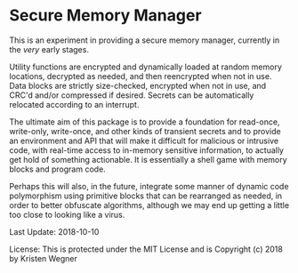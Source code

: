 # Secure Memory Manager

This is an experiment in providing a secure memory manager, currently in the *very* early stages.

Utility functions are encrypted and dynamically loaded at random memory locations, decrypted as needed, and then reencrypted when not in use. Data blocks are strictly size-checked, encrypted when not in use, and CRC'd and/or compressed if desired. Secrets can be automatically relocated according to an interrupt.

The ultimate aim of this package is to provide a foundation for read-once, write-only, write-once, and other kinds of transient secrets and to provide an environment and API that will make it difficult for malicious or intrusive code, with real-time access to in-memory sensitive information, to actually get hold of something actionable. It is essentially a shell game with memory blocks and program code.

Perhaps this will also, in the future, integrate some manner of dynamic code polymorphism using primitive blocks that can be rearranged as needed, in order to better obfuscate algorithms, although we may end up getting a little too close to looking like a virus.

Last Update: 2018-10-10

License: This is protected under the MIT License and is Copyright (c) 2018 by Kristen Wegner

